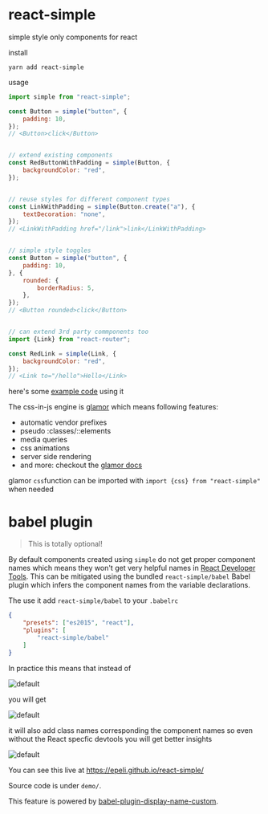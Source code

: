 # react-simple

simple style only components for react

install

    yarn add react-simple  

usage

```js
import simple from "react-simple";

const Button = simple("button", {
    padding: 10,
});
// <Button>click</Button>


// extend existing components
const RedButtonWithPadding = simple(Button, {
    backgroundColor: "red",
});


// reuse styles for different component types
const LinkWithPadding = simple(Button.create("a"), {
    textDecoration: "none",
});
// <LinkWithPadding href="/link">link</LinkWithPadding>


// simple style toggles
const Button = simple("button", {
    padding: 10,
}, {
    rounded: {
        borderRadius: 5,
    },
});
// <Button rounded>click</Button>


// can extend 3rd party commponents too
import {Link} from "react-router";

const RedLink = simple(Link, {
    backgroundColor: "red",
});
// <Link to="/hello">Hello</Link>
```

here's some [example code](https://github.com/epeli/react-simple/blob/master/demo/index.js) using it


The css-in-js engine is [glamor][] which means following features:

- automatic vendor prefixes
- pseudo :classes/::elements
- media queries
- css animations
- server side rendering
- and more: checkout the [glamor docs][glamor]

glamor `css`function can be imported with `import {css} from "react-simple"` when needed

[glamor]: https://github.com/threepointone/glamor

# babel plugin

> This is totally optional!

By default components created using `simple` do not get proper component names
which means they won't get very helpful names in [React Developer Tools][devtools].
This can be mitigated using the bundled `react-simple/babel` Babel plugin which infers
the component names from the variable declarations.

[devtools]: https://github.com/facebook/react-devtools

The use it add `react-simple/babel` to your `.babelrc`

```json
{
    "presets": ["es2015", "react"],
    "plugins": [
        "react-simple/babel"
    ]
}
```

In practice this means that instead of

![default](https://raw.githubusercontent.com/epeli/react-simple/master/demo/assets/simple-default.png)

you will get

![default](https://raw.githubusercontent.com/epeli/react-simple/master/demo/assets/simple-babel.png)

it will also add class names corresponding the component names
so even without the React specfic devtools you will get better insights

![default](https://raw.githubusercontent.com/epeli/react-simple/master/demo/assets/simple-dom.png)

You can see this live at https://epeli.github.io/react-simple/ 

Source code is under `demo/`.

This feature is powered by [babel-plugin-display-name-custom][].

[babel-plugin-display-name-custom]: https://github.com/epeli/babel-plugin-display-name-custom
